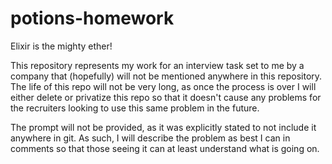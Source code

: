 # potions-homework
Elixir is the mighty ether!

This repository represents my work for an interview task set to me by a company that (hopefully) will not be mentioned anywhere in this repository. The life of this repo will not be very long, as once the process is over I will either delete or privatize this repo so that it doesn't cause any problems for the recruiters looking to use this same problem in the future.

The prompt will not be provided, as it was explicitly stated to not include it anywhere in git. As such, I will describe the problem as best I can in comments so that those seeing it can at least understand what is going on.
